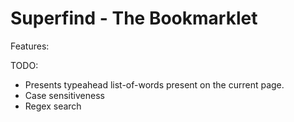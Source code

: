 # Superfind - The Bookmarklet

Features:

TODO:

* Presents typeahead list-of-words present on the current page.
* Case sensitiveness
* Regex search
